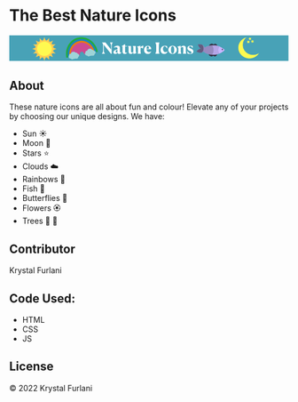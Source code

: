 # The Best Nature Icons

<img src="images/banner.svg" alt="vector banner">

## About

These nature icons are all about fun and colour! Elevate any of your projects by choosing our unique designs. We have:
- Sun :sunny:
- Moon :crescent_moon:
- Stars :star:
- Clouds :cloud:
- Rainbows :rainbow:
- Fish :tropical_fish:
- Butterflies :butterfly:
- Flowers :rosette:
- Trees :deciduous_tree: :evergreen_tree:

## Contributor

Krystal Furlani

## Code Used: 
- HTML
- CSS
- JS

## License 

© 2022 Krystal Furlani
